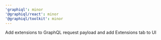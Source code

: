 ```yaml
---
'graphiql': minor
'@graphiql/react': minor
'@graphiql/toolkit': minor
---
```


Add extensions to GraphQL request payload and add Extensions tab to UI
